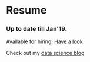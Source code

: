 # Resume
### Up to date till Jan'19.
Available for hiring! 
[Have a look](Resume.pdf)

Check out my [data science blog](https://www.learndatascience.in)
